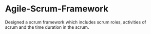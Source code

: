 # Agile-Scrum-Framework
Designed a scrum framework which includes scrum roles, activities of scrum and the time duration in the scrum.
